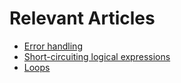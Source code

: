 # Relevant Articles

- [Error handling](https://help.hcltechsw.com/docs/voltscript/early-access/howto/language/errors.html)
- [Short-circuiting logical expressions](https://help.hcltechsw.com/docs/voltscript/early-access/howto/language/conditionals.html)
- [Loops](https://help.hcltechsw.com/docs/voltscript/early-access/howto/language/loops.html)